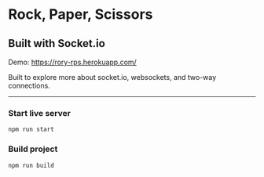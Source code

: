 # Rock, Paper, Scissors

## Built with Socket.io

Demo: https://rory-rps.herokuapp.com/

Built to explore more about socket.io, websockets, and two-way connections.

---

### Start live server

`npm run start`

### Build project

`npm run build`
